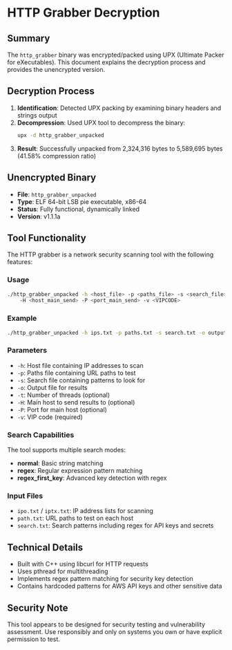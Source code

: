 # HTTP Grabber Decryption

## Summary
The `http_grabber` binary was encrypted/packed using UPX (Ultimate Packer for eXecutables). This document explains the decryption process and provides the unencrypted version.

## Decryption Process
1. **Identification**: Detected UPX packing by examining binary headers and strings output
2. **Decompression**: Used UPX tool to decompress the binary:
   ```bash
   upx -d http_grabber_unpacked
   ```
3. **Result**: Successfully unpacked from 2,324,316 bytes to 5,589,695 bytes (41.58% compression ratio)

## Unencrypted Binary
- **File**: `http_grabber_unpacked`
- **Type**: ELF 64-bit LSB pie executable, x86-64
- **Status**: Fully functional, dynamically linked
- **Version**: v1.1.1a

## Tool Functionality
The HTTP grabber is a network security scanning tool with the following features:

### Usage
```bash
./http_grabber_unpacked -h <host_file> -p <paths_file> -s <search_file> -o <output_file> -t <threads>
    -H <host_main_send> -P <port_main_send> -v <VIPCODE>
```

### Example
```bash
./http_grabber_unpacked -h ips.txt -p paths.txt -s search.txt -o output.log -v MY_VIP
```

### Parameters
- `-h`: Host file containing IP addresses to scan
- `-p`: Paths file containing URL paths to test
- `-s`: Search file containing patterns to look for
- `-o`: Output file for results
- `-t`: Number of threads (optional)
- `-H`: Main host to send results to (optional)
- `-P`: Port for main host (optional)  
- `-v`: VIP code (required)

### Search Capabilities
The tool supports multiple search modes:
- **normal**: Basic string matching
- **regex**: Regular expression pattern matching
- **regex_first_key**: Advanced key detection with regex

### Input Files
- `ipo.txt` / `iptx.txt`: IP address lists for scanning
- `path.txt`: URL paths to test on each host
- `search.txt`: Search patterns including regex for API keys and secrets

## Technical Details
- Built with C++ using libcurl for HTTP requests
- Uses pthread for multithreading
- Implements regex pattern matching for security key detection
- Contains hardcoded patterns for AWS API keys and other sensitive data

## Security Note
This tool appears to be designed for security testing and vulnerability assessment. Use responsibly and only on systems you own or have explicit permission to test.